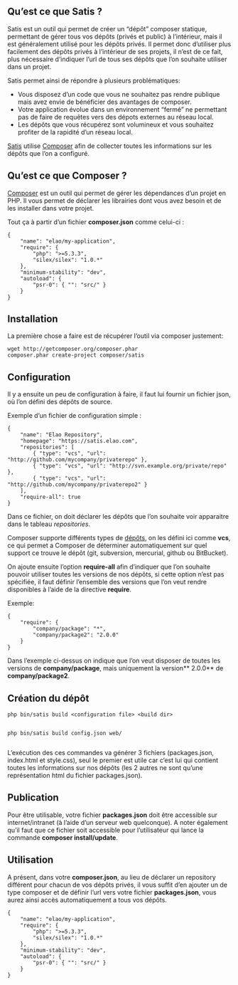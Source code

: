 
## Qu&#8217;est ce que Satis ?

Satis est un outil qui permet de créer un “dépôt” composer statique, permettant de gérer tous vos dépôts (privés et public) à l&#8217;intérieur, mais il est généralement utilisé pour les dépôts privés. Il permet donc d&#8217;utiliser plus facilement des dépôts privés à l&#8217;intérieur de ses projets, il n&#8217;est de ce fait, plus nécessaire d&#8217;indiquer l&#8217;url de tous ses dépôts que l&#8217;on souhaite utiliser dans un projet.

Satis permet ainsi de répondre à plusieurs problématiques:

*   Vous disposez d&#8217;un code que vous ne souhaitez pas rendre publique mais avez envie de bénéficier des avantages de composer.
*   Votre application évolue dans un environnement “fermé” ne permettant pas de faire de requêtes vers des dépots externes au réseau local.
*   Les dépôts que vous récupérez sont volumineux et vous souhaitez profiter de la rapidité d&#8217;un réseau local.

[Satis][1] utilise [Composer][2] afin de collecter toutes les informations sur les dépôts que l&#8217;on a configuré.

## Qu&#8217;est ce que Composer ?

[Composer][2] est un outil qui permet de gérer les dépendances d&#8217;un projet en PHP. Il vous permet de déclarer les librairies dont vous avez besoin et de les installer dans votre projet.

Tout ça à partir d&#8217;un fichier **composer.json** comme celui-ci :

<noscript>
  <pre><code class="language-json json">{
    "name": "elao/my-application",
    "require": {
        "php": "&gt;=5.3.3",
        "silex/silex": "1.0.*"
    },
    "minimum-stability": "dev",
    "autoload": {
        "psr-0": { "": "src/" }
    }
}</code></pre>
</noscript>

## Installation

La première chose a faire est de récupérer l&#8217;outil via composer justement:

<noscript>
  <pre><code class="language-shell shell">wget http://getcomposer.org/composer.phar
composer.phar create-project composer/satis</code></pre>
</noscript>

## Configuration

Il y a ensuite un peu de configuration à faire, il faut lui fournir un fichier json, où l&#8217;on défini des dépôts de source.

Exemple d&#8217;un fichier de configuration simple :

<noscript>
  <pre><code class="language-json json">{
    "name": "Elao Repository",
    "homepage": "https://satis.elao.com",
    "repositories": [
        { "type": "vcs", "url": "http://github.com/mycompany/privaterepo" },
        { "type": "vcs", "url": "http://svn.example.org/private/repo" },
        { "type": "vcs", "url": "http://github.com/mycompany/privaterepo2" }
    ],
    "require-all": true
}</code></pre>
</noscript>

Dans ce fichier, on doit déclarer les dépôts que l&#8217;on souhaite voir apparaitre dans le tableau *repositories*.

Composer supporte différents types de [dépôts][3], on les défini ici comme **vcs**, ce qui permet a Composer de déterminer automatiquement sur quel support ce trouve le dépôt (git, subversion, mercurial, github ou BitBucket).

On ajoute ensuite l&#8217;option **require-all** afin d&#8217;indiquer que l&#8217;on souhaite pouvoir utiliser toutes les versions de nos dépôts, si cette option n&#8217;est pas spécifiée, il faut définir l&#8217;ensemble des versions que l&#8217;on veut rendre disponibles à l&#8217;aide de la directive **require**.

Exemple:

<noscript>
  <pre><code class="language-json json">{
    "require": {
        "company/package": "*",
        "company/package2": "2.0.0"
    }
}</code></pre>
</noscript>

Dans l&#8217;exemple ci-dessus on indique que l&#8217;on veut disposer de toutes les versions de **company/package**, mais uniquement la version** 2.0.0** de **company/package2**.

## Création du dépôt

<noscript>
  <pre><code class="language-shell shell">php bin/satis build &lt;configuration file&gt; &lt;build dir&gt;

php bin/satis build config.json web/</code></pre>
</noscript>

L&#8217;exécution des ces commandes va générer 3 fichiers (packages.json, index.html et style.css), seul le premier est utile car c&#8217;est lui qui contient toutes les informations sur nos dépôts (les 2 autres ne sont qu&#8217;une représentation html du fichier packages.json).

## Publication

Pour être utilisable, votre fichier **packages.json** doit être accessible sur internet/intranet (à l&#8217;aide d&#8217;un serveur web quelconque). A noter également qu&#8217;il faut que ce fichier soit accessible pour l&#8217;utilisateur qui lance la commande **composer install/update**.

## Utilisation

A présent, dans votre **composer.json**, au lieu de déclarer un repository différent pour chacun de vos dépôts privés, il vous suffit d&#8217;en ajouter un de type composer et de définir l&#8217;url vers votre fichier **packages.json**, vous aurez ainsi accès automatiquement a tous vos dépôts.

<noscript>
  <pre><code class="language-json json">{
    "name": "elao/my-application",
    "require": {
        "php": "&gt;=5.3.3",
        "silex/silex": "1.0.*"
    },
    "minimum-stability": "dev",
    "autoload": {
        "psr-0": { "": "src/" }
    }
}</code></pre>
</noscript>

 [1]: http://getcomposer.org/doc/articles/handling-private-packages-with-satis.md
 [2]: http://getcomposer.org/
 [3]: http://getcomposer.org/doc/05-repositories.md